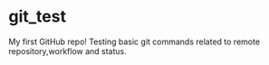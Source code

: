 # git_test
My first GitHub repo! Testing basic git commands related to remote repository,workflow and status. 
